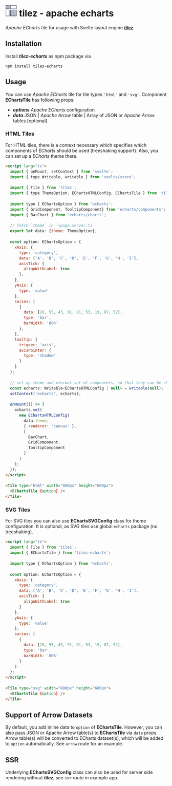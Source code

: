 # ![Tilez-Logo](https://github.com/spren9er/tilez/blob/main/docs/images/tilez_logo.svg?raw=true) tilez - apache echarts

_Apache ECharts_ tile for usage with Svelte layout engine [**_tilez_**](https://github.com/spren9er/tilez).

## Installation

Install **_tilez-echarts_** as npm package via

```
npm install tilez-echarts
```

## Usage

You can use _Apache ECharts_ tile for tile types `'html'` and `'svg'`. Component **EChartsTile** has following props:

- **_options_** _Apache ECharts_ configuration
- **_data_** JSON | _Apache Arrow_ table | Array of JSON or _Apache Arrow_ tables [optional]

### HTML Tiles

For HTML tiles, there is a context necessary which specifies which components of _ECharts_ should be used (treeshaking support). Also, you can set up a _ECharts_ theme there.

```html
<script lang="ts">
  import { onMount, setContext } from 'svelte';
  import { type Writable, writable } from 'svelte/store';

  import { Tile } from 'tilez';
  import { type ThemeOption, EChartsHTMLConfig, EChartsTile } from 'tilez-echarts';

  import type { EChartsOption } from 'echarts';
  import { GridComponent, TooltipComponent} from 'echarts/components';
  import { BarChart } from 'echarts/charts';

  // fetch `theme` in `+page.server.ts`
  export let data: {theme: ThemeOption};

  const option: EChartsOption = {
    xAxis: {
      type: 'category',
      data: ['A', 'B', 'C', 'D', 'E', 'F', 'G', 'H', 'I'],
      axisTick: {
        alignWithLabel: true
      },
    },
    yAxis: {
      type: 'value'
    },
    series: [
      {
        data: [28, 55, 43, 91, 81, 53, 19, 87, 52],
        type: 'bar',
        barWidth: '80%'
      },
    ],
    tooltip: {
      trigger: 'axis',
      axisPointer: {
        type: 'shadow'
      }
    }
  };

  // set up theme and minimal set of components, so that they can be shared across all ECharts tiles
  const echarts: Writable<EChartsHTMLConfig | null> = writable(null);
  setContext('echarts', echarts);

  onMount(() => {
    echarts.set(
      new EChartsHTMLConfig(
        data.theme,
        { renderer: 'canvas' },
        [
          BarChart,
          GridComponent,
          TooltipComponent
        ]
      )
    );
  });
</script>

<Tile type="html" width="800px" height="600px">
  <EChartsTile {option} />
</Tile>
```

### SVG Tiles

For SVG tiles you can also use **EChartsSVGConfig** class for theme configuration. It is optional, as SVG tiles use global `echarts` package (no treeshaking).

```html
<script lang="ts">
  import { Tile } from 'tilez';
  import { EChartsTile } from 'tilez-echarts';

  import type { EChartsOption } from 'echarts';

  const option: EChartsOption = {
    xAxis: {
      type: 'category',
      data: ['A', 'B', 'C', 'D', 'E', 'F', 'G', 'H', 'I'],
      axisTick: {
        alignWithLabel: true
      }
    },
    yAxis: {
      type: 'value'
    },
    series: [
      {
        data: [28, 55, 43, 91, 81, 53, 19, 87, 52],
        type: 'bar',
        barWidth: '80%'
      }
    ]
  };
</script>

<Tile type="svg" width="800px" height="600px">
  <EChartsTile {option} />
</Tile>
```

## Support of Arrow Datasets

By default, you add inline data to `option` of **EChartsTile**.
However, you can also pass JSON or Apache Arrow table(s) to **EChartsTile** via `data` props.
Arrow table(s) will be converted to ECharts dataset(s), which will be added to `option` automatically.
See `arrow` route for an example.

## SSR

Underlying **EChartsSVGConfig** class can also be used for server side rendering without **_tilez_**, see `ssr` route in example app.
